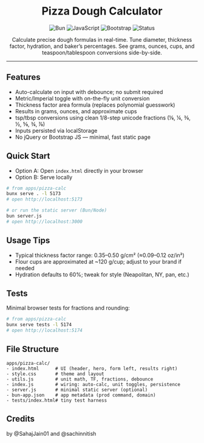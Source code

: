 <div align="center">

# Pizza Dough Calculator

![Bun](https://img.shields.io/badge/Bun-1.x-000000?logo=bun&logoColor=white)
![JavaScript](https://img.shields.io/badge/JavaScript-Vanilla-F7DF1E?logo=javascript&logoColor=000)
![Bootstrap](https://img.shields.io/badge/Bootstrap-4.5-7952B3?logo=bootstrap&logoColor=white)
![Status](https://img.shields.io/badge/App-Static%20Site-2ea44f)

Calculate precise dough formulas in real-time. Tune diameter, thickness factor, hydration, and baker’s percentages. See grams, ounces, cups, and teaspoon/tablespoon conversions side-by-side.

</div>

---

## Features

- Auto-calculate on input with debounce; no submit required
- Metric/Imperial toggle with on-the-fly unit conversion
- Thickness factor area formula (replaces polynomial guesswork)
- Results in grams, ounces, and approximate cups
- tsp/tbsp conversions using clean 1/8-step unicode fractions (⅛, ¼, ⅜, ½, ⅝, ¾, ⅞)
- Inputs persisted via localStorage
- No jQuery or Bootstrap JS — minimal, fast static page

## Quick Start

- Option A: Open `index.html` directly in your browser
- Option B: Serve locally

```bash
# from apps/pizza-calc
bunx serve . -l 5173
# open http://localhost:5173

# or run the static server (Bun/Node)
bun server.js
# open http://localhost:3000
```

## Usage Tips

- Typical thickness factor range: 0.35–0.50 g/cm² (≈0.09–0.12 oz/in²)
- Flour cups are approximated at ~120 g/cup; adjust to your brand if needed
- Hydration defaults to 60%; tweak for style (Neapolitan, NY, pan, etc.)

## Tests

Minimal browser tests for fractions and rounding:

```bash
# from apps/pizza-calc
bunx serve tests -l 5174
# open http://localhost:5174
```

## File Structure

```text
apps/pizza-calc/
- index.html      # UI (header, hero, form left, results right)
- style.css       # theme and layout
- utils.js        # unit math, TF, fractions, debounce
- index.js        # wiring: auto-calc, unit toggles, persistence
- server.js       # minimal static server (optional)
- bun-app.json    # app metadata (prod command, domain)
- tests/index.html# tiny test harness
```

## Credits

by @SahajJain01 and @sachinnitish

